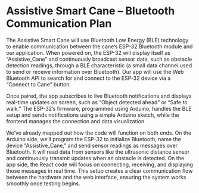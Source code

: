 # Assistive Smart Cane – Bluetooth Communication Plan

The Assistive Smart Cane will use Bluetooth Low Energy (BLE) technology to enable communication between the cane’s ESP-32 Bluetooth module and our application. When powered on, the ESP-32 will display itself as “Assistive_Cane” and continuously broadcast sensor data, such as obstacle detection readings, through a BLE characteristic (a small data channel used to send or receive information over Bluetooth). Our app will use the Web Bluetooth API to search for and connect to the ESP-32 device via a “Connect to Cane” button.

Once paired, the app subscribes to live Bluetooth notifications and displays real-time updates on screen, such as “Object detected ahead” or “Safe to walk.” The ESP-32’s firmware, programmed using Arduino, handles the BLE setup and sends notifications using a simple Arduino sketch, while the frontend manages the connection and data visualization.

We’ve already mapped out how the code will function on both ends. On the Arduino side, we’ll program the ESP-32 to initialize Bluetooth, name the device “Assistive_Cane,” and send sensor readings as messages over Bluetooth. It will read data from sensors like the ultrasonic distance sensor and continuously transmit updates when an obstacle is detected. On the app side, the React code will focus on connecting, receiving, and displaying those messages in real time. This setup creates a clear communication flow between the hardware and the web interface, ensuring the system works smoothly once testing begins.
